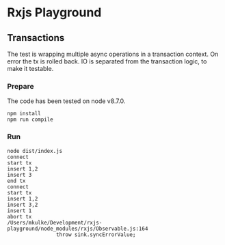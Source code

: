 # Rxjs Playground

## Transactions

The test is wrapping multiple async operations in a transaction context. On error the tx is rolled back. IO is separated from the transaction logic, to make it testable.

### Prepare

The code has been tested on node v8.7.0.

```
npm install
npm run compile
```

### Run

```
node dist/index.js
connect
start tx
insert 1,2
insert 3
end tx
connect
start tx
insert 1,2
insert 3,2
insert 1
abort tx
/Users/mkulke/Development/rxjs-playground/node_modules/rxjs/Observable.js:164
                throw sink.syncErrorValue;
```
